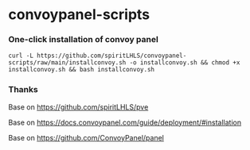 # convoypanel-scripts

### One-click installation of convoy panel

```
curl -L https://github.com/spiritLHLS/convoypanel-scripts/raw/main/installconvoy.sh -o installconvoy.sh && chmod +x installconvoy.sh && bash installconvoy.sh
```

### Thanks

Base on https://github.com/spiritLHLS/pve

Base on https://docs.convoypanel.com/guide/deployment/#installation

Base on https://github.com/ConvoyPanel/panel
